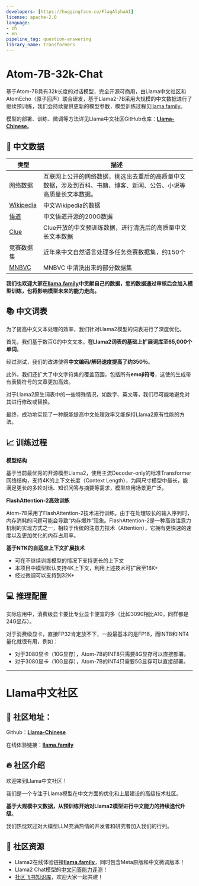 ```yaml
---
developers: [https://huggingface.co/FlagAlphaAI]
license: apache-2.0
language:
- zh
- en
pipeline_tag: question-answering
library_name: transformers
---
```

# Atom-7B-32k-Chat

基于Atom-7B具有32k长度的对话模型，完全开源可商用，由Llama中文社区和AtomEcho（原子回声）联合研发，基于Llama2-7B采用大规模的中文数据进行了继续预训练，我们会持续提供更新的模型参数，模型训练过程见[llama.family](https://llama.family)。

模型的部署、训练、微调等方法详见Llama中文社区GitHub仓库：[**Llama-Chinese**](https://github.com/LlamaFamily/Llama-Chinese)。


## 📝 中文数据

| 类型                                                       | 描述                                                         |
| ---------------------------------------------------------- | ------------------------------------------------------------ |
| 网络数据                                                   | 互联网上公开的网络数据，挑选出去重后的高质量中文数据，涉及到百科、书籍、博客、新闻、公告、小说等高质量长文本数据。 |
| [Wikipedia](https://github.com/goldsmith/Wikipedia)        | 中文Wikipedia的数据                                          |
| [悟道](https://github.com/BAAI-WuDao/Model)                | 中文悟道开源的200G数据                                       |
| [Clue](https://github.com/CLUEbenchmark/CLUEDatasetSearch) | Clue开放的中文预训练数据，进行清洗后的高质量中文长文本数据   |
| 竞赛数据集                                                 | 近年来中文自然语言处理多任务竞赛数据集，约150个              |
| [MNBVC](https://github.com/esbatmop/MNBVC)                 | MNBVC 中清洗出来的部分数据集                                 |

**我们也欢迎大家在[llama.family](https://llama.family)中贡献自己的数据，您的数据通过审核后会加入模型训练，也将影响模型未来的能力走向。**


## 📚 中文词表

为了提高中文文本处理的效率，我们针对Llama2模型的词表进行了深度优化。

首先，我们基于数百G的中文文本，**在Llama2词表的基础上扩展词库至65,000个单词**。

经过测试，我们的改进使得**中文编码/解码速度提高了约350％**。

此外，我们还扩大了中文字符集的覆盖范围，包括所有**emoji符号**，这使的生成带有表情符号的文章更加高效。

对于Llama2原生词表中的一些特殊情况，如数字、英文等，我们尽可能地避免对其进行修改或替换。

最终，成功地实现了一种既能提高中文处理效率又能保持Llama2原有性能的方法。


## 📈 训练过程

**模型结构**

基于当前最优秀的开源模型Llama2，使用主流Decoder-only的标准Transformer网络结构，支持4K的上下文长度（Context Length），为同尺寸模型中最长，能满足更长的多轮对话、知识问答与摘要等需求，模型应用场景更广泛。

**FlashAttention-2高效训练**

Atom-7B采用了FlashAttention-2技术进行训练。由于在处理较长的输入序列时，内存消耗的问题可能会导致“内存爆炸”现象。FlashAttention-2是一种高效注意力机制的实现方式之一，相较于传统的注意力技术（Attention），它拥有更快速的速度以及更加优化的内存占用率。

**基于NTK的自适应上下文扩展技术**

- 可在不继续训练模型的情况下支持更长的上下文
- 本项目中模型默认支持4K上下文，利用上述技术可扩展至18K+
- 经过微调可以支持到32K+


## 💻 推理配置
实际应用中，消费级显卡要比专业显卡便宜的多（比如3090相比A10，同样都是24G显存）。

对于消费级显卡，直接FP32肯定放不下，一般最基本的是FP16，而INT8和INT4量化就很有用，例如：

- 对于3080显卡（10G显存），Atom-7B的INT8只需要8G显存可以直接部署。
- 对于3080显卡（10G显存），Atom-7B的INT4只需要5G显存可以直接部署。


---


# Llama中文社区

## 🚀 社区地址：

Github：[**Llama-Chinese**](https://github.com/LlamaFamily/Llama-Chinese)

在线体验链接：[**llama.family**](https://llama.family/)

## 🔥 社区介绍
欢迎来到Llama中文社区！

我们是一个专注于Llama模型在中文方面的优化和上层建设的高级技术社区。

**基于大规模中文数据，从预训练开始对Llama2模型进行中文能力的持续迭代升级**。

我们热忱欢迎对大模型LLM充满热情的开发者和研究者加入我们的行列。

## 🐼 社区资源
  - Llama2在线体验链接[**llama.family**](https://llama.family/)，同时包含Meta原版和中文微调版本！
  - Llama2 Chat模型的[中文问答能力评测](https://github.com/LlamaFamily/Llama-Chinese/tree/main#-%E6%A8%A1%E5%9E%8B%E8%AF%84%E6%B5%8B)！
  - [社区飞书知识库](https://chinesellama.feishu.cn/wiki/space/7257824476874768388?ccm_open_type=lark_wiki_spaceLink)，欢迎大家一起共建！

